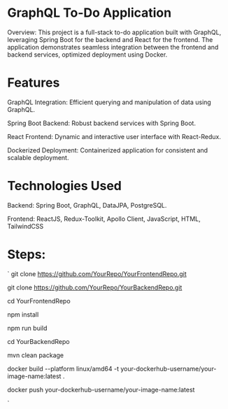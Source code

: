 
# GraphQL To-Do Application
Overview:
This project is a full-stack to-do application built with GraphQL, leveraging Spring Boot for the backend and React for the frontend. The application demonstrates seamless integration between the frontend and backend services, optimized deployment using Docker.

# Features
GraphQL Integration: Efficient querying and manipulation of data using GraphQL.

Spring Boot Backend: Robust backend services with Spring Boot.

React Frontend: Dynamic and interactive user interface with React-Redux.

Dockerized Deployment: Containerized application for consistent and scalable deployment.


# Technologies Used
Backend: Spring Boot, GraphQL, DataJPA, PostgreSQL.

Frontend: ReactJS, Redux-Toolkit, Apollo Client, JavaScript, HTML, TailwindCSS

# Steps:
`
git clone https://github.com/YourRepo/YourFrontendRepo.git

git clone https://github.com/YourRepo/YourBackendRepo.git

cd YourFrontendRepo

npm install

npm run build

cd YourBackendRepo

mvn clean package

docker build --platform linux/amd64 -t your-dockerhub-username/your-image-name:latest .

docker push your-dockerhub-username/your-image-name:latest

`
